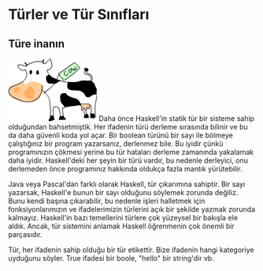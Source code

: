 Türler ve Tür Sınıfları
=======================

Türe inanın
-------------
![cow](../img/cow.png)
Daha önce Haskell'in statik tür bir sisteme sahip olduğundan bahsetmiştik. Her ifadenin türü derleme sırasında bilinir ve bu da daha güvenli koda yol açar.
Bir boolean türünü bir sayı ile bölmeye çalıştığınız bir program yazarsanız, derlenmez bile. Bu iyidir çünkü programınızın çökmesi yerine
bu tür hataları derleme zamanında yakalamak daha iyidir. Haskell'deki her şeyin bir türü vardır, bu nedenle derleyici,
onu derlemeden önce programınız hakkında oldukça fazla mantık yürütebilir.

Java veya Pascal'dan farklı olarak Haskell, tür çıkarımına sahiptir. Bir sayı yazarsak, Haskell'e bunun bir sayı olduğunu söylemek zorunda değiliz.
Bunu kendi başına çıkarabilir, bu nedenle işleri halletmek için fonksiyonlarımızın ve ifadelerimizin türlerini açık bir şekilde yazmak zorunda kalmayız.
Haskell'in bazı temellerini türlere çok yüzeysel bir bakışla ele aldık. Ancak, tür sistemini anlamak Haskell öğrenmenin çok önemli bir parçasıdır.

Tür, her ifadenin sahip olduğu bir tür etikettir. Bize ifadenin hangi kategoriye uyduğunu söyler. True ifadesi bir boole, "hello" bir string'dir vb.
























































































































